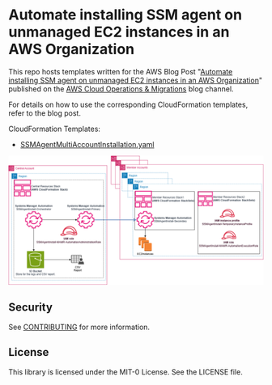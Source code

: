 # Automate installing SSM agent on unmanaged EC2 instances in an AWS Organization

This repo hosts templates written for the AWS Blog Post "[Automate installing SSM agent on unmanaged EC2 instances in an AWS Organization](https://aws.amazon.com/blogs/mt/)" published on the [AWS Cloud Operations & Migrations](https://aws.amazon.com/blogs/mt/) blog channel.

For details on how to use the corresponding CloudFormation templates, refer to the blog post.

CloudFormation Templates:

* [SSMAgentMultiAccountInstallation.yaml](/Templates/CloudFormation/SSMAgentMultiAccountInstallation.yaml)

![Architectural Diagram](/Images/ArchitecturalDiagram.png)

## Security

See [CONTRIBUTING](CONTRIBUTING.md#security-issue-notifications) for more information.

## License

This library is licensed under the MIT-0 License. See the LICENSE file.